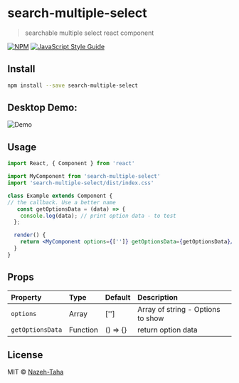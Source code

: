 # search-multiple-select

> searchable multiple select react component

[![NPM](https://img.shields.io/npm/v/search-multiple-select.svg)](https://www.npmjs.com/package/search-multiple-select) [![JavaScript Style Guide](https://img.shields.io/badge/code_style-standard-brightgreen.svg)](https://standardjs.com)

## Install

```bash
npm install --save search-multiple-select
```
## Desktop Demo:
![Demo](https://s2.gifyu.com/images/select.png)

## Usage

```jsx
import React, { Component } from 'react'

import MyComponent from 'search-multiple-select'
import 'search-multiple-select/dist/index.css'

class Example extends Component {
// the callback. Use a better name
   const getOptionsData = (data) => { 
    console.log(data); // print option data - to test
  };

  render() {
    return <MyComponent options={['']} getOptionsData={getOptionsData}/>
  }
}
```

## Props

| Property       | Type     | Default    | Description                       |
| :-------       | :-----   | :--------  | :---------------------------      |
| `options`      | Array    | ['']       | Array of string - Options to show |
|`getOptionsData`| Function | () => {}   | return option data                |


## License

MIT © [Nazeh-Taha](https://github.com/Nazeh-Taha)
